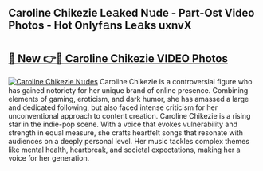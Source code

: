 ## Caroline Chikezie Le𝚊ked N𝚞de - Part-Ost Video Photos - Hot Onlyf𝚊ns Le𝚊ks uxnvX

# <h2><a href="http://ab41576.deff.icu/?id=Caroline+Chikezie">🔗 New 👉🔴 Caroline Chikezie VIDEO Photos</a></h2>

[![Caroline Chikezie N𝚞des](https://i.imgur.com/rIISA9y.gif)](http://ab41576.deff.icu/?id=Caroline+Chikezie)
Caroline Chikezie is a controversial figure who has gained notoriety for her unique brand of online presence. Combining elements of gaming, eroticism, and dark humor, she has amassed a large and dedicated following, but also faced intense criticism for her unconventional approach to content creation. Caroline Chikezie is a rising star in the indie-pop scene. With a voice that evokes vulnerability and strength in equal measure, she crafts heartfelt songs that resonate with audiences on a deeply personal level. Her music tackles complex themes like mental health, heartbreak, and societal expectations, making her a voice for her generation.
